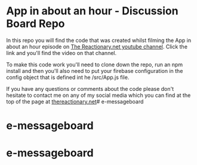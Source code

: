 # App in about an hour - Discussion Board Repo

In this repo you will find the code that was created whilst filming the App in about an hour episode on 
[The Reactionary.net youtube channel](https://www.youtube.com/channel/UCHgDwCRp7T311ItY0XCUhGA). Click
the link and you'll find the video on that channel.

To make this code work you'll need to clone down the repo, run an npm install and then you'll also need
to put your firebase configuration in the config object that is defined int he /src/App.js file.

If you have any questions or comments about the code please don't hesitate to contact me on any of my social
media which you can find at the top of the page at [thereactionary.net](http://thereactionary.net)# e-messageboard
# e-messageboard
# e-messageboard
